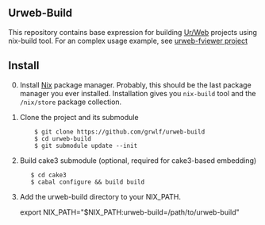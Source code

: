 Urweb-Build
-----------

This repository contains base expression for building
[Ur/Web](http://impredicative.com/ur/)
projects using nix-build tool. For an complex usage example, see
[urweb-fviewer project](https://github.com/grwlf/urweb-fviewer)


Install
-------

0. Install [Nix](http://nixos.org/nix/) package manager. Probably, this should
   be the last package manager you ever installed. Installation gives you
   `nix-build` tool and the `/nix/store` package collection.

1. Clone the project and its submodule
   ```
       $ git clone https://github.com/grwlf/urweb-build
       $ cd urweb-build
       $ git submodule update --init
   ```
2. Build cake3 submodule (optional, required for cake3-based embedding)
    ```
       $ cd cake3
       $ cabal configure && build build
    ```
3. Add the urweb-build directory to your NIX\_PATH.

    export NIX_PATH="$NIX_PATH:urweb-build=/path/to/urweb-build"
